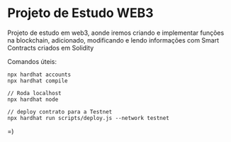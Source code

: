 
# Projeto de Estudo WEB3

Projeto de estudo em web3, aonde iremos criando e implementar funções na blockchain, adicionado, modificando e lendo informações com Smart Contracts criados em Solidity

Comandos úteis:

```shell
npx hardhat accounts
npx hardhat compile

// Roda localhost
npx hardhat node

// deploy contrato para a Testnet
npx hardhat run scripts/deploy.js --network testnet
```

=)